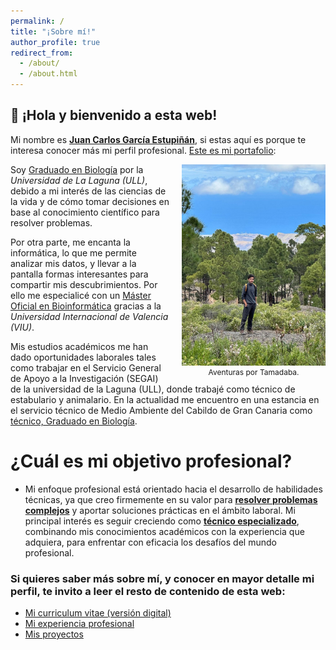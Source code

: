 ```yaml
---
permalink: /
title: "️¡Sobre mí!"
author_profile: true
redirect_from: 
  - /about/
  - /about.html
---
```


## **👋 ¡Hola y bienvenido a esta web!**

Mi nombre es <u><strong>Juan Carlos García Estupiñán</strong></u>, si estas aquí es porque te interesa conocer más mi perfil profesional. <u>Este es mi portafolio</u>:

<div style="float: right; margin-left: 20px;">
  <img src="images/foto_perfil3.jpg" width="230px">
  <figcaption style="font-size: 12px;" align="center">Aventuras por Tamadaba.</figcaption>
</div>

<p>
Soy <u>Graduado en Biología</u> por la <i>Universidad de La Laguna (ULL)</i>, debido a mi interés de las ciencias de la vida y de cómo tomar decisiones en base al conocimiento científico para resolver problemas.
</p>

<p>
Por otra parte, me encanta la informática, lo que me permite analizar mis datos, y llevar a la pantalla formas interesantes para compartir mis descubrimientos. Por ello me especialicé con un <u>Máster Oficial en Bioinformática</u> gracias a la <i>Universidad Internacional de Valencia (VIU)</i>.
</p>

Mis estudios académicos me han dado oportunidades laborales tales como trabajar en el Servicio General de Apoyo a la Investigación (SEGAI) de la universidad de la Laguna (ULL), donde trabajé como técnico de estabulario y animalario. En la actualidad me encuentro en una estancia en el servicio técnico de Medio Ambiente del Cabildo de Gran Canaria como <u>técnico, Graduado en Biología</u>.


¿Cuál es mi objetivo profesional?
======
* Mi enfoque profesional está orientado hacia el desarrollo de habilidades técnicas, ya que creo firmemente en su valor para **<u>resolver problemas complejos</u>** y aportar soluciones prácticas en el ámbito laboral. Mi principal interés es seguir creciendo como **<u>técnico especializado</u>**, combinando mis conocimientos académicos con la experiencia que adquiera, para enfrentar con eficacia los desafíos del mundo profesional.

### Si quieres saber más sobre mí, y conocer en mayor detalle mi perfil, te invito a leer el resto de contenido de esta web:

* [Mi curriculum vitae (versión digital)](https://juancarlosbio.github.io/juancarlos_portfolio_esp//cv/)
* [Mi experiencia profesional](https://juancarlosbio.github.io/juancarlos_portfolio_esp//experiencia/)
* [Mis proyectos](https://juancarlosbio.github.io/juancarlos_portfolio_esp//proyectos/)
